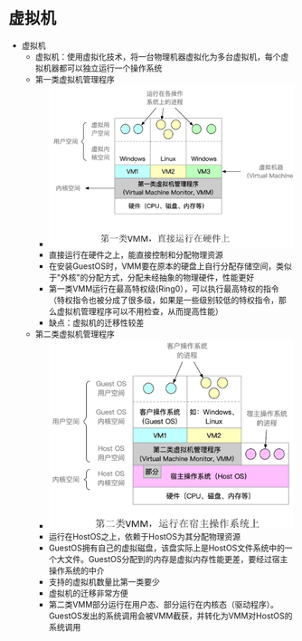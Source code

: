 # 虚拟机

* 虚拟机
	* 虚拟机：使用虚拟化技术，将一台物理机器虚拟化为多台虚拟机，每个虚拟机器都可以独立运行一个操作系统
	* 第一类虚拟机管理程序
		* ![Pasted image 20250523143455.png](./img/Pasted%20image%2020250523143455.png)
		* 直接运行在硬件之上，能直接控制和分配物理资源
		* 在安装GuestOS时，VMM要在原本的硬盘上自行分配存储空间，类似于"外核"的分配方式，分配未经抽象的物理硬件，性能更好
		* 第一类VMM运行在最高特权级(Ring0），可以执行最高特权的指令（特权指令也被分成了很多级，如果是一些级别较低的特权指令，那么虚拟机管理程序可以不用检查，从而提高性能）
		* 缺点：虚拟机的迁移性较差
	* 第二类虚拟机管理程序
		* ![Pasted image 20250523143508.png](./img/Pasted%20image%2020250523143508.png)
		* 运行在HostOS之上，依赖于HostOS为其分配物理资源
		* GuestOS拥有自己的虚拟磁盘，该盘实际上是HostOS文件系统中的一个大文件。GuestOS分配到的内存是虚拟内存性能更差，要经过宿主操作系统的中介
		* 支持的虚拟机数量比第一类要少
		* 虚拟机的迁移非常方便
		* 第二类VMM部分运行在用户态、部分运行在内核态（驱动程序）。GuestOS发出的系统调用会被VMM截获，并转化为VMM对HostOS的系统调用